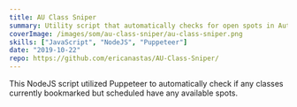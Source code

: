 ```yaml
---
title: AU Class Sniper
summary: Utility script that automatically checks for open spots in Autodesk University classes
coverImage: /images/som/au-class-sniper/au-class-sniper.png
skills: ["JavaScript", "NodeJS", "Puppeteer"]
date: "2019-10-22"
repo: https://github.com/ericanastas/AU-Class-Sniper/
---
```


This NodeJS script utilized Puppeteer to automatically check if any classes currently bookmarked but scheduled have any available spots.
